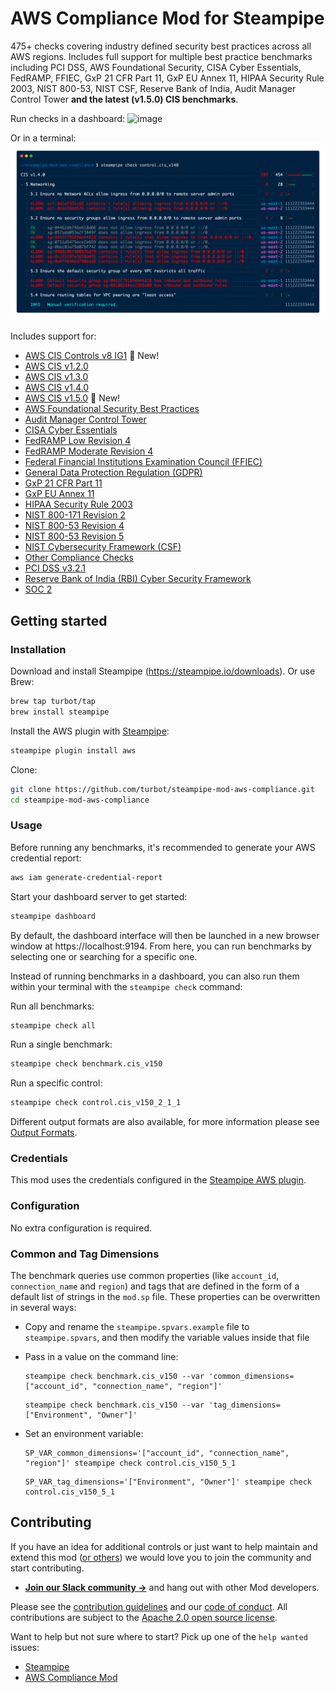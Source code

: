 # AWS Compliance Mod for Steampipe

475+ checks covering industry defined security best practices across all AWS regions. Includes full support for multiple best practice benchmarks including PCI DSS, AWS Foundational Security, CISA Cyber Essentials, FedRAMP, FFIEC, GxP 21 CFR Part 11, GxP EU Annex 11, HIPAA Security Rule 2003, NIST 800-53, NIST CSF, Reserve Bank of India, Audit Manager Control Tower **and the latest (v1.5.0) CIS benchmarks**.

Run checks in a dashboard:
![image](https://raw.githubusercontent.com/turbot/steampipe-mod-aws-compliance/main/docs/aws_cis_v140_dashboard.png)

Or in a terminal:
![image](https://raw.githubusercontent.com/turbot/steampipe-mod-aws-compliance/main/docs/aws_cis_v140_console.png)

Includes support for:
* [AWS CIS Controls v8 IG1](https://hub.steampipe.io/mods/turbot/aws_compliance/controls/benchmark.cis_controls_v8_ig1) 🚀 New!
* [AWS CIS v1.2.0](https://hub.steampipe.io/mods/turbot/aws_compliance/controls/benchmark.cis_v120)
* [AWS CIS v1.3.0](https://hub.steampipe.io/mods/turbot/aws_compliance/controls/benchmark.cis_v130)
* [AWS CIS v1.4.0](https://hub.steampipe.io/mods/turbot/aws_compliance/controls/benchmark.cis_v140)
* [AWS CIS v1.5.0](https://hub.steampipe.io/mods/turbot/aws_compliance/controls/benchmark.cis_v150) 🚀 New!
* [AWS Foundational Security Best Practices](https://hub.steampipe.io/mods/turbot/aws_compliance/controls/benchmark.foundational_security)
* [Audit Manager Control Tower](https://hub.steampipe.io/mods/turbot/aws_compliance/controls/benchmark.control_tower)
* [CISA Cyber Essentials](https://hub.steampipe.io/mods/turbot/aws_compliance/controls/benchmark.cisa_cyber_essentials)
* [FedRAMP Low Revision 4](https://hub.steampipe.io/mods/turbot/aws_compliance/controls/benchmark.fedramp_low_rev_4)
* [FedRAMP Moderate Revision 4](https://hub.steampipe.io/mods/turbot/aws_compliance/controls/benchmark.fedramp_moderate_rev_4)
* [Federal Financial Institutions Examination Council (FFIEC)](https://hub.steampipe.io/mods/turbot/aws_compliance/controls/benchmark.ffiec)
* [General Data Protection Regulation (GDPR)](https://hub.steampipe.io/mods/turbot/aws_compliance/controls/benchmark.gdpr)
* [GxP 21 CFR Part 11](https://hub.steampipe.io/mods/turbot/aws_compliance/controls/benchmark.gxp_21_cfr_part_11)
* [GxP EU Annex 11](https://hub.steampipe.io/mods/turbot/aws_compliance/controls/benchmark.gxp_eu_annex_11)
* [HIPAA Security Rule 2003](https://hub.steampipe.io/mods/turbot/aws_compliance/controls/benchmark.hipaa_security_rule_2003)
* [NIST 800-171 Revision 2](https://hub.steampipe.io/mods/turbot/aws_compliance/controls/benchmark.nist_800_171_rev_2)
* [NIST 800-53 Revision 4](https://hub.steampipe.io/mods/turbot/aws_compliance/controls/benchmark.nist_800_53_rev_4)
* [NIST 800-53 Revision 5](https://hub.steampipe.io/mods/turbot/aws_compliance/controls/benchmark.nist_800_53_rev_5)
* [NIST Cybersecurity Framework (CSF)](https://hub.steampipe.io/mods/turbot/aws_compliance/controls/benchmark.nist_csf)
* [Other Compliance Checks](https://hub.steampipe.io/mods/turbot/aws_compliance/controls/benchmark.other)
* [PCI DSS v3.2.1](https://hub.steampipe.io/mods/turbot/aws_compliance/controls/benchmark.pci_dss_v321)
* [Reserve Bank of India (RBI) Cyber Security Framework](https://hub.steampipe.io/mods/turbot/aws_compliance/controls/benchmark.rbi_cyber_security)
* [SOC 2](https://hub.steampipe.io/mods/turbot/aws_compliance/controls/benchmark.soc_2)

## Getting started

### Installation

Download and install Steampipe (https://steampipe.io/downloads). Or use Brew:

```sh
brew tap turbot/tap
brew install steampipe
```

Install the AWS plugin with [Steampipe](https://steampipe.io):

```sh
steampipe plugin install aws
```

Clone:

```sh
git clone https://github.com/turbot/steampipe-mod-aws-compliance.git
cd steampipe-mod-aws-compliance
```

### Usage

Before running any benchmarks, it's recommended to generate your AWS credential report:

```sh
aws iam generate-credential-report
```

Start your dashboard server to get started:

```sh
steampipe dashboard
```

By default, the dashboard interface will then be launched in a new browser
window at https://localhost:9194. From here, you can run benchmarks by
selecting one or searching for a specific one.

Instead of running benchmarks in a dashboard, you can also run them within your
terminal with the `steampipe check` command:

Run all benchmarks:

```sh
steampipe check all
```

Run a single benchmark:

```sh
steampipe check benchmark.cis_v150
```

Run a specific control:

```sh
steampipe check control.cis_v150_2_1_1
```

Different output formats are also available, for more information please see
[Output Formats](https://steampipe.io/docs/reference/cli/check#output-formats).

### Credentials

This mod uses the credentials configured in the [Steampipe AWS plugin](https://hub.steampipe.io/plugins/turbot/aws).

### Configuration

No extra configuration is required.

### Common and Tag Dimensions

The benchmark queries use common properties (like `account_id`, `connection_name` and `region`) and tags that are defined in the form of a default list of strings in the `mod.sp` file. These properties can be overwritten in several ways:

- Copy and rename the `steampipe.spvars.example` file to `steampipe.spvars`, and then modify the variable values inside that file
- Pass in a value on the command line:

  ```shell
  steampipe check benchmark.cis_v150 --var 'common_dimensions=["account_id", "connection_name", "region"]'
  ```

  ```shell
  steampipe check benchmark.cis_v150 --var 'tag_dimensions=["Environment", "Owner"]'
  ```

- Set an environment variable:

  ```shell
  SP_VAR_common_dimensions='["account_id", "connection_name", "region"]' steampipe check control.cis_v150_5_1
  ```

  ```shell
  SP_VAR_tag_dimensions='["Environment", "Owner"]' steampipe check control.cis_v150_5_1
  ```

## Contributing

If you have an idea for additional controls or just want to help maintain and extend this mod ([or others](https://github.com/topics/steampipe-mod)) we would love you to join the community and start contributing.

- **[Join our Slack community →](https://steampipe.io/community/join)** and hang out with other Mod developers.

Please see the [contribution guidelines](https://github.com/turbot/steampipe/blob/main/CONTRIBUTING.md) and our [code of conduct](https://github.com/turbot/steampipe/blob/main/CODE_OF_CONDUCT.md). All contributions are subject to the [Apache 2.0 open source license](https://github.com/turbot/steampipe-mod-aws-compliance/blob/main/LICENSE).

Want to help but not sure where to start? Pick up one of the `help wanted` issues:

- [Steampipe](https://github.com/turbot/steampipe/labels/help%20wanted)
- [AWS Compliance Mod](https://github.com/turbot/steampipe-mod-aws-compliance/labels/help%20wanted)
